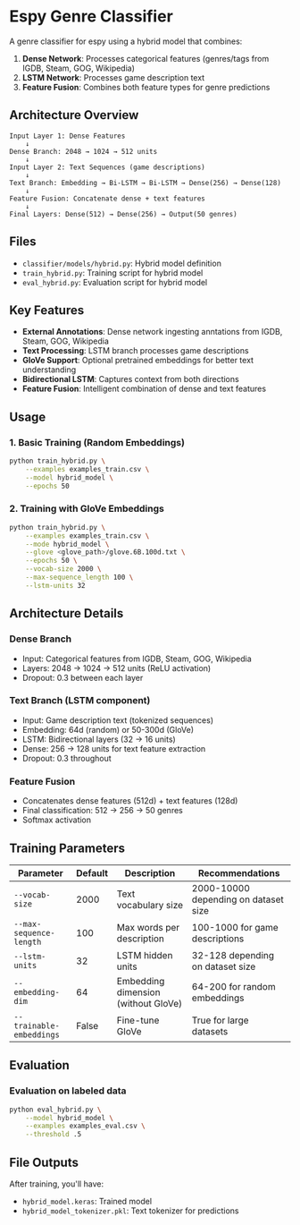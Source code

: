 # Espy Genre Classifier

A genre classifier for espy using a hybrid model that combines:

1. **Dense Network**: Processes categorical features (genres/tags from IGDB, Steam, GOG, Wikipedia)
2. **LSTM Network**: Processes game description text
3. **Feature Fusion**: Combines both feature types for genre predictions


## Architecture Overview

```
Input Layer 1: Dense Features
    ↓
Dense Branch: 2048 → 1024 → 512 units
    ↓
Input Layer 2: Text Sequences (game descriptions)
    ↓
Text Branch: Embedding → Bi-LSTM → Bi-LSTM → Dense(256) → Dense(128)
    ↓
Feature Fusion: Concatenate dense + text features
    ↓
Final Layers: Dense(512) → Dense(256) → Output(50 genres)
```


## Files

- `classifier/models/hybrid.py`: Hybrid model definition
- `train_hybrid.py`: Training script for hybrid model
- `eval_hybrid.py`: Evaluation script for hybrid model


## Key Features

- **External Annotations**: Dense network ingesting anntations from IGDB, Steam, GOG, Wikipedia
- **Text Processing**: LSTM branch processes game descriptions
- **GloVe Support**: Optional pretrained embeddings for better text understanding
- **Bidirectional LSTM**: Captures context from both directions
- **Feature Fusion**: Intelligent combination of dense and text features


## Usage

### 1. Basic Training (Random Embeddings)

```bash
python train_hybrid.py \
    --examples examples_train.csv \
    --model hybrid_model \
    --epochs 50
```

### 2. Training with GloVe Embeddings

```bash
python train_hybrid.py \
    --examples examples_train.csv \
    --mode hybrid_model \
    --glove <glove_path>/glove.6B.100d.txt \
    --epochs 50 \
    --vocab-size 2000 \
    --max-sequence_length 100 \
    --lstm-units 32
```


## Architecture Details

### Dense Branch
- Input: Categorical features from IGDB, Steam, GOG, Wikipedia
- Layers: 2048 → 1024 → 512 units (ReLU activation)
- Dropout: 0.3 between each layer

### Text Branch (LSTM component)
- Input: Game description text (tokenized sequences)
- Embedding: 64d (random) or 50-300d (GloVe)
- LSTM: Bidirectional layers (32 → 16 units)
- Dense: 256 → 128 units for text feature extraction
- Dropout: 0.3 throughout

### Feature Fusion
- Concatenates dense features (512d) + text features (128d)
- Final classification: 512 → 256 → 50 genres
- Softmax activation


## Training Parameters

| Parameter | Default | Description | Recommendations |
|-----------|---------|-------------|-----------------|
| `--vocab-size` | 2000 | Text vocabulary size | 2000-10000 depending on dataset size |
| `--max-sequence-length` | 100 | Max words per description | 100-1000 for game descriptions |
| `--lstm-units` | 32 | LSTM hidden units | 32-128 depending on dataset size |
| `--embedding-dim` | 64 | Embedding dimension (without GloVe) | 64-200 for random embeddings |
| `--trainable-embeddings` | False | Fine-tune GloVe | True for large datasets |


## Evaluation

### Evaluation on labeled data
```bash
python eval_hybrid.py \
    --model hybrid_model \
    --examples examples_eval.csv \
    --threshold .5
```


## File Outputs

After training, you'll have:
- `hybrid_model.keras`: Trained model
- `hybrid_model_tokenizer.pkl`: Text tokenizer for predictions
